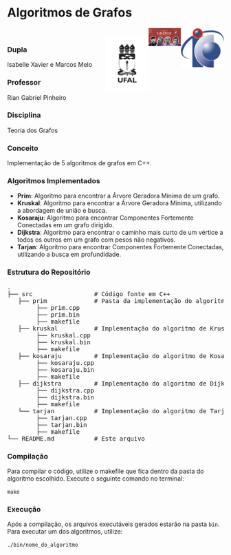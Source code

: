 <h1>Algoritmos de Grafos</h1>
<div>
  <img align="right" width="100px" src="./logo-ic.png" />
  <img align="right" width="75vw" src="./d&g.png" /><br>
  <img align="right" width="100px" src="./logo-ufal.png" />
</div>

<h3>Dupla</h3>
<p>Isabelle Xavier e Marcos Melo</p>


<h3>Professor</h3>
<p>Rian Gabriel Pinheiro</p>

<h3>Disciplina</h3>
<p>Teoria dos Grafos</p>

<h3>Conceito</h3>
<p>Implementação de 5 algoritmos de grafos em C++.</p>

<h3>Algoritmos Implementados</h3>
<ul>
  <li><strong>Prim</strong>: Algoritmo para encontrar a Árvore Geradora Mínima de um grafo.</li>
  <li><strong>Kruskal</strong>: Algoritmo para encontrar a Árvore Geradora Mínima, utilizando a abordagem de união e busca.</li>
  <li><strong>Kosaraju</strong>: Algoritmo para encontrar Componentes Fortemente Conectadas em um grafo dirigido.</li>
  <li><strong>Dijkstra</strong>: Algoritmo para encontrar o caminho mais curto de um vértice a todos os outros em um grafo com pesos não negativos.</li>
  <li><strong>Tarjan</strong>: Algoritmo para encontrar Componentes Fortemente Conectadas, utilizando a busca em profundidade.</li>
</ul>

<h3>Estrutura do Repositório</h3>
<pre>
.
├── src                 # Código fonte em C++
   ├── prim             # Pasta da implementação do algoritmo de Prim
        ├── prim.cpp
        ├── prim.bin
        ├── makefile
   ├── kruskal          # Implementação do algoritmo de Kruskal
        ├── kruskal.cpp
        ├── kruskal.bin
        ├── makefile
   ├── kosaraju         # Implementação do algoritmo de Kosaraju
        ├── kosaraju.cpp
        ├── kosaraju.bin
        ├── makefile
   ├── dijkstra         # Implementação do algoritmo de Dijkstra
        ├── dijkstra.cpp
        ├── dijkstra.bin
        ├── makefile
   └── tarjan           # Implementação do algoritmo de Tarjan
        ├── tarjan.cpp
        ├── tarjan.bin
        ├── makefile
└── README.md           # Este arquivo
</pre>

<h3>Compilação</h3>
<p>Para compilar o código, utilize o makefile que fica dentro da pasta do algoritmo escolhido. Execute o seguinte comando no terminal:</p>
<pre><code>make</code></pre>

<h3>Execução</h3>
<p>Após a compilação, os arquivos executáveis gerados estarão na pasta <code>bin</code>. Para executar um dos algoritmos, utilize:</p>
<pre><code>./bin/nome_do_algoritmo</code></pre>
